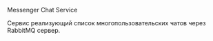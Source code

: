 Messenger Chat Service

Сервис реализующий список многопользовательских чатов через RabbitMQ сервер.